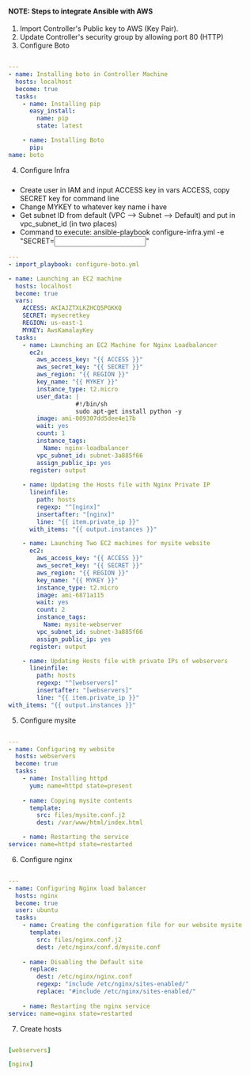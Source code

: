 #### NOTE: Steps to integrate Ansible with AWS

1. Import Controller's Public key to AWS (Key Pair).
2. Update Controller's security group by allowing port 80 (HTTP)
3. Configure Boto

```yml

---
- name: Installing boto in Controller Machine
  hosts: localhost
  become: true
  tasks:
    - name: Installing pip
      easy_install:
        name: pip
        state: latest

    - name: Installing Boto
      pip:
name: boto

```
4. Configure Infra
#####
 * Create user in IAM and input ACCESS key in vars ACCESS, copy SECRET key for command line
 * Change MYKEY to whatever key name i have
 * Get subnet ID from default (VPC --> Subnet --> Default) and put in vpc_subnet_id (in two places)
 * Command to execute: ansible-playbook configure-infra.yml -e "SECRET=<input secret key here>"

```yml 
---
- import_playbook: configure-boto.yml

- name: Launching an EC2 machine
  hosts: localhost
  become: true
  vars:
    ACCESS: AKIAJZTXLKZHCQ5PGKKQ
    SECRET: mysecretkey
    REGION: us-east-1
    MYKEY: AwsKamalayKey
  tasks:
    - name: Launching an EC2 Machine for Nginx Loadbalancer    
      ec2:
        aws_access_key: "{{ ACCESS }}"
        aws_secret_key: "{{ SECRET }}"
        aws_region: "{{ REGION }}"
        key_name: "{{ MYKEY }}"
        instance_type: t2.micro
        user_data: |
                   #!/bin/sh
                   sudo apt-get install python -y
        image: ami-009307dd5dee4e17b
        wait: yes
        count: 1
        instance_tags:
          Name: nginx-loadbalancer
        vpc_subnet_id: subnet-3a885f66
        assign_public_ip: yes
      register: output
    
    - name: Updating the Hosts file with Nginx Private IP
      lineinfile:
        path: hosts
        regexp: "^[nginx]"
        insertafter: "[nginx]"
        line: "{{ item.private_ip }}"
      with_items: "{{ output.instances }}"

    - name: Launching Two EC2 machines for mysite website
      ec2:
        aws_access_key: "{{ ACCESS }}"
        aws_secret_key: "{{ SECRET }}"
        aws_region: "{{ REGION }}"
        key_name: "{{ MYKEY }}"
        instance_type: t2.micro
        image: ami-6871a115
        wait: yes
        count: 2
        instance_tags:
          Name: mysite-webserver
        vpc_subnet_id: subnet-3a885f66
        assign_public_ip: yes
      register: output

    - name: Updating Hosts file with private IPs of webservers
      lineinfile:
        path: hosts
        regexp: "^[webservers]"
        insertafter: "[webservers]"
        line: "{{ item.private_ip }}"
with_items: "{{ output.instances }}"

```
5. Configure mysite

```yml

---
- name: Configuring my website
  hosts: webservers
  become: true
  tasks:
    - name: Installing httpd 
      yum: name=httpd state=present
  
    - name: Copying mysite contents
      template:
        src: files/mysite.conf.j2
        dest: /var/www/html/index.html

    - name: Restarting the service
service: name=httpd state=restarted

```

6. Configure nginx

```yml

---
- name: Configuring Nginx load balancer
  hosts: nginx
  become: true
  user: ubuntu
  tasks:
    - name: Creating the configuration file for our website mysite
      template:
        src: files/nginx.conf.j2 
        dest: /etc/nginx/conf.d/mysite.conf
    
    - name: Disabling the Default site
      replace:
        dest: /etc/nginx/nginx.conf
        regexp: "include /etc/nginx/sites-enabled/"
        replace: "#include /etc/nginx/sites-enabled/"
 
    - name: Restarting the nginx service
service: name=nginx state=restarted

```

7. Create hosts

```yml

[webservers]

[nginx]

```
